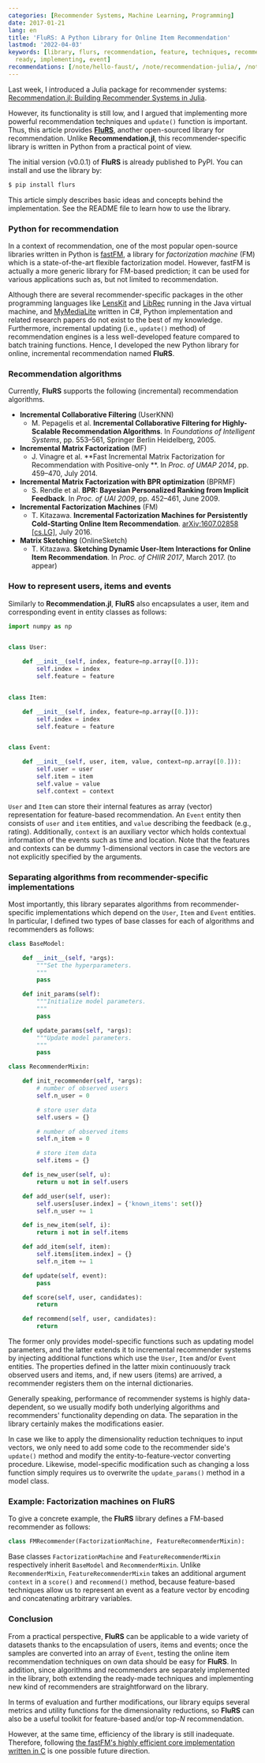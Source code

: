 ```yaml
---
categories: [Recommender Systems, Machine Learning, Programming]
date: 2017-01-21
lang: en
title: 'FluRS: A Python Library for Online Item Recommendation'
lastmod: '2022-04-03'
keywords: [library, flurs, recommendation, feature, techniques, recommenders, julia,
  ready, implementing, event]
recommendations: [/note/hello-faust/, /note/recommendation-julia/, /note/cross-validation-julia-recommender/]
---
```


Last week, I introduced a Julia package for recommender systems: [Recommendation.jl: Building Recommender Systems in Julia](http://takuti.me/note/recommendation-julia/).

However, its functionality is still low, and I argued that implementing more powerful recommendation techniques and `update()` function is important. Thus, this article provides **[FluRS](https://github.com/takuti/flurs/)**, another open-sourced library for recommendation. Unlike **Recommendation.jl**, this recommender-specific library is written in Python from a practical point of view.

The initial version (v0.0.1) of **FluRS** is already published to PyPI. You can install and use the library by:

```sh
$ pip install flurs
```

This article simply describes basic ideas and concepts behind the implementation. See the README file to learn how to use the library.

### Python for recommendation

In a context of recommendation, one of the most popular open-source libraries written in Python is [fastFM](https://github.com/ibayer/fastFM), a library for *factorization machine* (FM) which is a state-of-the-art flexible factorization model. However, fastFM is actually a more generic library for FM-based prediction; it can be used for various applications such as, but not limited to recommendation.

Although there are several recommender-specific packages in the other programming languages like [LensKit](https://github.com/lenskit/lenskit) and [LibRec](https://github.com/guoguibing/librec) running in the Java virtual machine, and [MyMediaLite](https://github.com/zenogantner/MyMediaLite) written in C\#, Python implementation and related research papers do not exist to the best of my knowledge. Furthermore, incremental updating (i.e., `update()` method) of recommendation engines is a less well-developed feature compared to batch training functions. Hence, I developed the new Python library for online, incremental recommendation named **FluRS**.

### Recommendation algorithms

Currently, **FluRS** supports the following (incremental) recommendation algorithms.

- **Incremental Collaborative Filtering** (UserKNN)
  - M. Pepagelis et al. **Incremental Collaborative Filtering for Highly-Scalable Recommendation Algorithms**. In *Foundations of Intelligent Systems*, pp. 553–561, Springer Berlin Heidelberg, 2005.
- **Incremental Matrix Factorization** (MF)
  - J. Vinagre et al. **Fast Incremental Matrix Factorization for Recommendation with Positive-only **. In *Proc. of UMAP 2014*, pp. 459–470, July 2014.
- **Incremental Matrix Factorization with BPR optimization** (BPRMF)
  - S. Rendle et al. **BPR: Bayesian Personalized Ranking from Implicit Feedback**. In *Proc. of UAI 2009*, pp. 452–461, June 2009.
- **Incremental Factorization Machines** (FM)
  - T. Kitazawa. **Incremental Factorization Machines for Persistently Cold-Starting Online Item Recommendation**. [arXiv:1607.02858 [cs.LG]](https://arxiv.org/abs/1607.02858), July 2016.
- **Matrix Sketching** (OnlineSketch)
  - T. Kitazawa. **Sketching Dynamic User-Item Interactions for Online Item Recommendation**. In *Proc. of CHIIR 2017*, March 2017. (to appear)

### How to represent users, items and events

Similarly to **Recommendation.jl**, **FluRS** also encapsulates a user, item and corresponding event in entity classes as follows:

```py
import numpy as np


class User:

    def __init__(self, index, feature=np.array([0.])):
        self.index = index
        self.feature = feature


class Item:

    def __init__(self, index, feature=np.array([0.])):
        self.index = index
        self.feature = feature


class Event:

    def __init__(self, user, item, value, context=np.array([0.])):
        self.user = user
        self.item = item
        self.value = value
        self.context = context
```

`User` and `Item` can store their internal features as array (vector) representation for feature-based recommendation. An `Event` entity then consists of `user` and `item` entities, and `value` describing the feedback (e.g., rating). Additionally, `context` is an auxiliary vector which holds contextual information of the events such as time and location. Note that the features and contexts can be dummy 1-dimensional vectors in case the vectors are not explicitly specified by the arguments.

### Separating algorithms from recommender-specific implementations

Most importantly, this library separates algorithms from recommender-specific implementations which depend on the `User`, `Item` and `Event` entities. In particular, I defined two types of base classes for each of algorithms and recommenders as follows:

```py
class BaseModel:

    def __init__(self, *args):
        """Set the hyperparameters.
        """
        pass

    def init_params(self):
        """Initialize model parameters.
        """
        pass

    def update_params(self, *args):
        """Update model parameters.
        """
        pass
```

```py
class RecommenderMixin:

    def init_recommender(self, *args):
        # number of observed users
        self.n_user = 0

        # store user data
        self.users = {}

        # number of observed items
        self.n_item = 0

        # store item data
        self.items = {}

    def is_new_user(self, u):
        return u not in self.users

    def add_user(self, user):
        self.users[user.index] = {'known_items': set()}
        self.n_user += 1

    def is_new_item(self, i):
        return i not in self.items

    def add_item(self, item):
        self.items[item.index] = {}
        self.n_item += 1

    def update(self, event):
        pass

    def score(self, user, candidates):
        return

    def recommend(self, user, candidates):
        return
```

The former only provides model-specific functions such as updating model parameters, and the latter extends it to incremental recommender systems by injecting additional functions which use the `User`, `Item` and/or `Event` entities. The properties defined in the latter mixin continuously track observed users and items, and, if new users (items) are arrived, a recommender registers them on the internal dictionaries.

Generally speaking, performance of recommender systems is highly data-dependent, so we usually modify both underlying algorithms and recommenders' functionality depending on data. The separation in the library certainly makes the modifications easier.

In case we like to apply the dimensionality reduction techniques to input vectors, we only need to add some code to the recommender side's `update()` method and modify the entity-to-feature-vector converting procedure. Likewise, model-specific modification such as changing a loss function simply requires us to overwrite the `update_params()` method in a model class.

### Example: Factorization machines on FluRS

To give a concrete example, the **FluRS** library defines a FM-based recommender as follows:

```py
class FMRecommender(FactorizationMachine, FeatureRecommenderMixin):
```

Base classes `FactorizationMachine` and `FeatureRecommenderMixin` respectively inherit `BaseModel` and `RecommenderMixin`. Unlike `RecommenderMixin`, `FeatureRecommenderMixin` takes an additional argument `context` in a `score()` and `recommend()` method, because feature-based techniques allow us to represent an event as a feature vector by encoding and concatenating arbitrary variables.

### Conclusion

From a practical perspective, **FluRS** can be applicable to a wide variety of datasets thanks to the encapsulation of users, items and events; once the samples are converted into an array of `Event`, testing the online item recommendation techniques on own data should be easy for **FluRS**. In addition, since algorithms and recommenders are separately implemented in the library, both extending the ready-made techniques and implementing new kind of recommenders are straightforward on the library.

In terms of evaluation and further modifications, our library equips several metrics and utility functions for the dimensionality reductions, so **FluRS** can also be a useful toolkit for feature-based and/or top-$N$ recommendation.

However, at the same time, efficiency of the library is still inadequate. Therefore, following [the fastFM's highly efficient core implementation written in C](https://github.com/ibayer/fastFM-core) is one possible future direction.